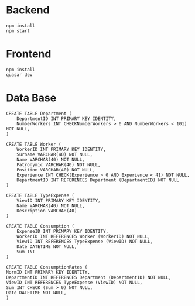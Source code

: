 # Backend

    npm install
    npm start

# Frontend

    npm install
    quasar dev

# Data Base

    CREATE TABLE Department (
    	DepartmentID INT PRIMARY KEY IDENTITY,
    	NumberWorkers INT CHECKNumberWorkers > 0 AND NumberWorkers < 101) NOT NULL,
    )

    CREATE TABLE Worker (
    	WorkerID INT PRIMARY KEY IDENTITY,
    	Surname VARCHAR(40) NOT NULL,
    	Name VARCHAR(40) NOT NULL,
    	Patronymic VARCHAR(40) NOT NULL,
    	Position VARCHAR(40) NOT NULL,
    	Experience INT CHECK(Experience > 0 AND Experience < 41) NOT NULL,
    	DepartmentID INT REFERENCES Department (DepartmentID) NOT NULL
    )

    CREATE TABLE TypeExpense (
    	ViewID INT PRIMARY KEY IDENTITY,
    	Name VARCHAR(40) NOT NULL,
    	Description VARCHAR(40)
    )

    CREATE TABLE Consumption (
    	ExpenseID INT PRIMARY KEY IDENTITY,
    	WorkerID INT REFERENCES Worker (WorkerID) NOT NULL,
    	ViewID INT REFERENCES TypeExpense (ViewID) NOT NULL,
    	Date DATETIME NOT NULL,
    	Sum INT
    )

    CREATE TABLE ConsumptionRates (
    NormID INT PRIMARY KEY IDENTITY,
    DepartmentID INT REFERENCES Department (DepartmentID) NOT NULL,
    ViewID INT REFERENCES TypeExpense (ViewID) NOT NULL,
    Sum INT CHECK (Sum > 0) NOT NULL,
    Date DATETIME NOT NULL,
    )
